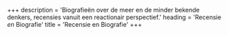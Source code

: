 +++
description = 'Biografieën over de meer en de minder bekende denkers, recensies vanuit een reactionair perspectief.'
heading = 'Recensie <i>en</i> Biografie'
title = 'Recensie en Biografie'
+++
